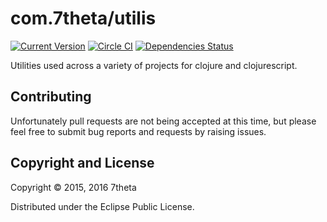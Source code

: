 # com.7theta/utilis

[![Current Version](https://img.shields.io/clojars/v/com.7theta/utilis.svg)](https://clojars.org/com.7theta/utilis)
[![Circle CI](https://circleci.com/gh/7theta/utilis.svg?style=shield)](https://circleci.com/gh/7theta/utilis)
[![Dependencies Status](https://jarkeeper.com/7theta/utilis/status.svg)](https://jarkeeper.com/7theta/utilis)

Utilities used across a variety of projects for clojure and clojurescript.

## Contributing

Unfortunately pull requests are not being accepted at this time, but
please feel free to submit bug reports and requests by raising issues.

## Copyright and License

Copyright © 2015, 2016 7theta

Distributed under the Eclipse Public License.


